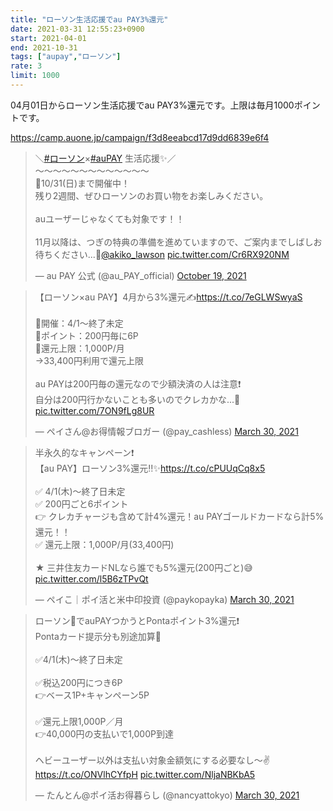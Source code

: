 ```yaml
---
title: "ローソン生活応援でau PAY3%還元"
date: 2021-03-31 12:55:23+0900
start: 2021-04-01
end: 2021-10-31
tags: ["aupay","ローソン"]
rate: 3
limit: 1000
---
```


04月01日からローソン生活応援でau PAY3%還元です。上限は毎月1000ポイントです。

https://camp.auone.jp/campaign/f3d8eeabcd17d9dd6839e6f4

<blockquote class="twitter-tweet"><p lang="ja" dir="ltr">＼<a href="https://twitter.com/hashtag/%E3%83%AD%E3%83%BC%E3%82%BD%E3%83%B3?src=hash&amp;ref_src=twsrc%5Etfw">#ローソン</a>×<a href="https://twitter.com/hashtag/auPAY?src=hash&amp;ref_src=twsrc%5Etfw">#auPAY</a> 生活応援✨／<br>〜〜〜〜〜〜〜〜〜〜〜〜〜<br>📣10/31(日)まで開催中！<br>残り2週間、ぜひローソンのお買い物をお楽しみください。<br><br>auユーザーじゃなくても対象です！！<br><br>11月以降は、つぎの特典の準備を進めていますので、ご案内までしばしお待ちください...🤭<a href="https://twitter.com/akiko_lawson?ref_src=twsrc%5Etfw">@akiko_lawson</a> <a href="https://t.co/Cr6RX920NM">pic.twitter.com/Cr6RX920NM</a></p>&mdash; au PAY 公式 (@au_PAY_official) <a href="https://twitter.com/au_PAY_official/status/1450354656517840897?ref_src=twsrc%5Etfw">October 19, 2021</a></blockquote> <script async src="https://platform.twitter.com/widgets.js" charset="utf-8"></script>
<blockquote class="twitter-tweet"><p lang="ja" dir="ltr">【ローソン×au PAY】4月から3%還元✍️<a href="https://t.co/7eGLWSwyaS">https://t.co/7eGLWSwyaS</a><br><br>🔻開催：4/1〜終了未定<br>🔻ポイント：200円毎に6P<br>🔻還元上限：1,000P/月<br>→33,400円利用で還元上限<br><br>au PAYは200円毎の還元なので少額決済の人は注意❗️<br>自分は200円行かないことも多いのでクレカかな...🥺 <a href="https://t.co/7ON9fLg8UR">pic.twitter.com/7ON9fLg8UR</a></p>&mdash; ペイさん@お得情報ブロガー (@pay_cashless) <a href="https://twitter.com/pay_cashless/status/1376735320650121218?ref_src=twsrc%5Etfw">March 30, 2021</a></blockquote> <script async src="https://platform.twitter.com/widgets.js" charset="utf-8"></script>
<blockquote class="twitter-tweet"><p lang="ja" dir="ltr">半永久的なキャンペーン❗️<br>【au PAY】ローソン3%還元‼️✨<a href="https://t.co/cPUUqCq8x5">https://t.co/cPUUqCq8x5</a><br><br>✅ 4/1(木)〜終了日未定<br>✅ 200円ごと6ポイント<br>👉 クレカチャージも含めて計4%還元！au PAYゴールドカードなら計5%還元！！<br>✅ 還元上限：1,000P/月(33,400円)<br><br>★ 三井住友カードNLなら誰でも5%還元(200円ごと)😅 <a href="https://t.co/l5B6zTPvQt">pic.twitter.com/l5B6zTPvQt</a></p>&mdash; ペイこ｜ポイ活と米中印投資 (@paykopayka) <a href="https://twitter.com/paykopayka/status/1376740886038515715?ref_src=twsrc%5Etfw">March 30, 2021</a></blockquote> <script async src="https://platform.twitter.com/widgets.js" charset="utf-8"></script>
<blockquote class="twitter-tweet"><p lang="ja" dir="ltr">ローソン🏪でauPAYつかうとPontaポイント3%還元❗️<br>Pontaカード提示分も別途加算🙌<br><br>✅4/1(木)〜終了日未定<br><br>✅税込200円につき6P<br>👉ベース1P+キャンペーン5P<br><br>✅還元上限1,000P／月<br>👉40,000円の支払いで1,000P到達<br><br>ヘビーユーザー以外は支払い対象金額気にする必要なし〜✌️<a href="https://t.co/ONVlhCYfpH">https://t.co/ONVlhCYfpH</a> <a href="https://t.co/NljaNBKbA5">pic.twitter.com/NljaNBKbA5</a></p>&mdash; たんとん@ポイ活お得暮らし (@nancyattokyo) <a href="https://twitter.com/nancyattokyo/status/1376730690008408064?ref_src=twsrc%5Etfw">March 30, 2021</a></blockquote> <script async src="https://platform.twitter.com/widgets.js" charset="utf-8"></script>
